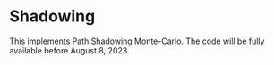 # Shadowing
This implements Path Shadowing Monte-Carlo. 
The code will be fully available before August 8, 2023.
